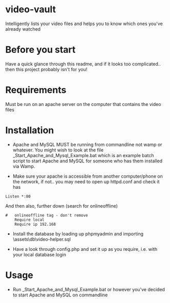 # video-vault
Intelligently lists your video files and helps you to know which ones you've already watched

# Before you start
Have a quick glance through this readme, and if it looks too complicated.. then this project probably isn't for you!

# Requirements
Must be run on an apache server on the computer that contains the video files

# Installation
- Apache and MySQL MUST be running from commandline not wamp or whatever.
  You might wish to look at the file _Start_Apache_and_Mysql_Example.bat which is an example batch script to start Apache and MySQL for someone who has them installed via Wamp.

- Make sure your apache is accessible from another computer/phone on the network, if not.. you may need to open up httpd.conf and check it has
```
Listen *:80
```
And then also, further down (search for onlineoffline)
```
#   onlineoffline tag - don't remove
    Require local
    Require ip 192.168
```

- Install the database by loading up phpmyadmin and importing \assets\db\video-helper.sql

- Have a look through config.php and set it up as you require, i.e. with your local database login

# Usage
- Run _Start_Apache_and_Mysql_Example.bat or however you've decided to start Apache and MySQL on commandline